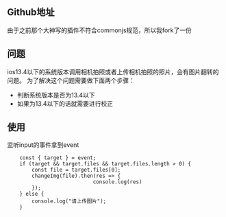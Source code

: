 ## Github地址
由于之前那个大神写的插件不符合commonjs规范，所以我fork了一份

## 问题
ios13.4以下的系统版本调用相机拍照或者上传相机拍照的照片，会有图片翻转的问题。
为了解决这个问题需要做下面两个步骤：

- 判断系统版本是否为13.4以下
- 如果为13.4以下的话就需要进行校正
  
## 使用

监听input的事件拿到event

```
    const { target } = event;
    if (target && target.files && target.files.length > 0) {
        const file = target.files[0];
        changeImg(file).then(res => {
                            console.log(res)
        });
    } else {
        console.log("请上传图片");
    }
```
